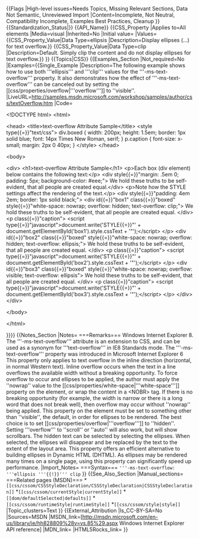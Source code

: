 {{Flags
|High-level issues=Needs Topics, Missing Relevant Sections, Data Not Semantic, Unreviewed Import
|Content=Incomplete, Not Neutral, Compatibility Incomplete, Examples Best Practices, Cleanup
}}
{{Standardization_Status|}}
{{API_Name}}
{{CSS_Property
|Applies to=All elements
|Media=visual
|Inherited=No
|Initial value=
|Values={{CSS_Property_Value|Data Type=ellipsis |Description=Display ellipses (...) for text overflow.}}
{{CSS_Property_Value|Data Type=clip |Description=Default. Simply clip the content and do not display ellipses for text overflow.}}
}}
{{Topics|CSS}}
{{Examples_Section
|Not_required=No
|Examples={{Single_Example
|Description=The following example shows how to use both '''ellipsis''' and '''clip''' values for the '''-ms-text-overflow''' property.  It also demonstrates how the effect of '''-ms-text-overflow''' can be canceled out by setting the [[css/properties/overflow|'''overflow''']] to ''visible''.
|LiveURL=http://samples.msdn.microsoft.com/workshop/samples/author/css/textOverflow.htm
|Code=

&lt;!DOCTYPE html&gt;
&lt;html&gt;

&lt;head&gt;
&lt;title&gt;text-overflow Attribute Sample&lt;/title&gt;
&lt;style type{{=}}"text/css"&gt;
div.boxed {
	width: 200px;
	height: 1.5em;
	border: 1px solid blue;
	font: 14px Times New Roman, serif;
}
p.caption {
	font-size: x-small;
	margin: 2px 0 40px;
}
&lt;/style&gt;
&lt;/head&gt;

&lt;body&gt;

&lt;div&gt;
  &lt;h1&gt;text-overflow Attribute Sample&lt;/h1&gt;
  &lt;p&gt;Each box (div element) below contains the following text:&lt;/p&gt;
  &lt;div style{{=}}"margin: .5em 0; padding: 5px; background-color: #eee;"&gt;
    We hold these truths to be self-evident, that all people are created equal.&lt;/div&gt;
  &lt;p&gt;Note how the STYLE settings affect the rendering of the text.&lt;/p&gt;
  &lt;div style{{=}}"padding: 4em 2em; border: 1px solid black;"&gt;
    &lt;div id{{=}}"box1" class{{=}}"boxed" style{{=}}"white-space: nowrap; overflow: hidden; text-overflow: clip;"&gt;
      We hold these truths to be self-evident, that all people are created equal.
    &lt;/div&gt;
    &lt;p class{{=}}"caption"&gt;
    &lt;script type{{=}}"javascript"&gt;document.write('STYLE{{=}}"' + document.getElementById('box1').style.cssText + '"');&lt;/script&gt;
    &lt;/p&gt;
    &lt;div id{{=}}"box2" class{{=}}"boxed" style{{=}}"white-space: nowrap; overflow: hidden; text-overflow: ellipsis;"&gt;
      We hold these truths to be self-evident, that all people are created equal.
    &lt;/div&gt;
    &lt;p class{{=}}"caption"&gt;
    &lt;script type{{=}}"javascript"&gt;document.write('STYLE{{=}}"' + document.getElementById('box2').style.cssText + '"');&lt;/script&gt;
    &lt;/p&gt;
    &lt;div id{{=}}"box3" class{{=}}"boxed" style{{=}}"white-space: nowrap; overflow: visible; text-overflow: ellipsis"&gt;
      We hold these truths to be self-evident, that all people are created equal.
    &lt;/div&gt;
    &lt;p class{{=}}"caption"&gt;
    &lt;script type{{=}}"javascript"&gt;document.write('STYLE{{=}}"' + document.getElementById('box3').style.cssText + '"');&lt;/script&gt;
    &lt;/p&gt;
  &lt;/div&gt;
&lt;/div&gt;

&lt;/body&gt;

&lt;/html&gt;

}}}}
{{Notes_Section
|Notes=
===Remarks===
Windows Internet Explorer 8. The '''-ms-text-overflow''' attribute is an extension to CSS, and can be used as a synonym for '''text-overflow''' in IE8 Standards mode.
The '''-ms-text-overflow''' property was introduced in Microsoft Internet Explorer 6
This property only applies to text overflow in the inline direction (horizontal, in normal Western text).  Inline overflow occurs when the text in a line overflows the available width without a breaking opportunity. To force overflow to occur and ellipses to be applied, the author must apply the ''nowrap'' value to the [[css/properties/white-space|'''white-space''']] property on the element, or wrap the content in a &lt;NOBR&gt; tag. If there is no breaking opportunity (for example, the width is narrow or there is a long word that does not break well), then overflow may occur without ''nowrap'' being applied.
This property on the element must be set to something other than ''visible'', the default, in order for ellipses to be rendered.  The best choice is to set [[css/properties/overflow|'''overflow''']] to  ''hidden''.  Setting '''overflow''' to ''scroll'' or ''auto'' will also work, but will show scrollbars.
The hidden text can be selected by selecting the ellipses. When selected, the ellipses will disappear and be replaced by the text to the extent of the layout area.
This property offers an efficient alternative to building ellipses in Dynamic HTML (DHTML). As ellipses may be rendered many times on a single page, using this property can significantly speed up performance.
|Import_Notes=
===Syntax===
<code>'''-ms-text-overflow: '''ellipsis '''{{!}}''' clip</code>
}}
{{See_Also_Section
|Manual_sections=
===Related pages (MSDN)===
*<code>[[css/cssom/CSSStyleDeclaration/CSSStyleDeclaration|CSSStyleDeclaration]]</code>
*<code>[[css/cssom/currentStyle|currentStyle]]</code>
*<code>[[dom/defaultSelected|defaults]]</code>
*<code>[[css/cssom/runtimeStyle|runtimeStyle]]</code>
*<code>[[css/cssom/style|style]]</code>
|Topic_clusters=Text
}}
{{External_Attribution
|Is_CC-BY-SA=No
|Sources=MSDN
|MSDN_link=[http://msdn.microsoft.com/en-us/library/ie/hh828809%28v=vs.85%29.aspx Windows Internet Explorer API reference]
|MDN_link=
|HTML5Rocks_link=
}}